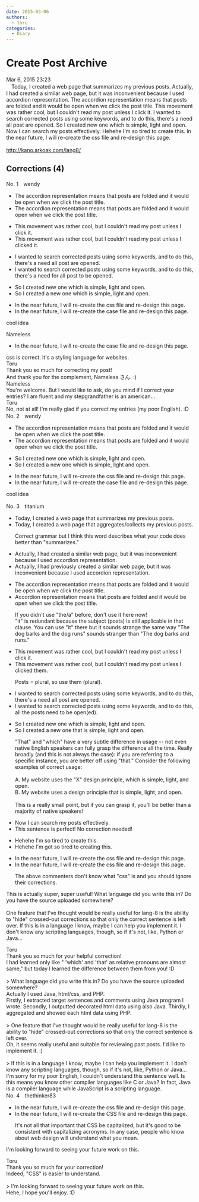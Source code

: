 ```yaml
---
date: 2015-03-06
authors:
  - toru
categories:
  - Diary
---
```


<h1 id="subject_show">Create Post Archive</h1>
<div class="date">Mar 6, 2015 23:23</div>
<div id="post"><div id="body_show_ori">
　Today, I created a web page that summarizes my previous posts. Actually, I had created a similar web page, but it was inconvenient because I used accordion representation. The accordion representation means that posts are folded and it would be open when we click the post title. This movement was rather cool, but I couldn't read my post unless I click it. I wanted to search corrected posts using some keywords, and to do this, there's a need all post are opened. So I created new one which is simple, light and open. Now I can search my posts effectively. Hehehe I'm so tired to create this. In the near future, I will re-create the css file and re-design this page.<br/><br/><a href="http://kano.arkoak.com/lang8/" target="_blank">http://kano.arkoak.com/lang8/</a>
</div></div>

<!-- more -->


## Corrections (4)
<div id="block"><div class="first_name"> No. 1　<span class="just_name">wendy</span></div><div id="block2">
<ul class="correction_field">
<li class="incorrect">The accordion representation means that posts are folded and it would be open when we click the post title.</li>
<li class="corrected correct">
The accordion representation means that posts are folded and it would open when we click the post title.
</li>
</ul>
<ul class="correction_field">
<li class="incorrect">This movement was rather cool, but I couldn't read my post unless I click it.</li>
<li class="corrected correct">
This movement was rather cool, but I couldn't read my post unless I clicked it.
</li>
</ul>
<ul class="correction_field">
<li class="incorrect">I wanted to search corrected posts using some keywords, and to do this, there's a need all post are opened.</li>
<li class="corrected correct">
I wanted to search corrected posts using some keywords, and to do this, there's a need for all post to be opened.
</li>
</ul>
<ul class="correction_field">
<li class="incorrect">So I created new one which is simple, light and open.</li>
<li class="corrected correct">
So I created a new one which is simple, light and open.
</li>
</ul>
<ul class="correction_field">
<li class="incorrect">In the near future, I will re-create the css file and re-design this page.</li>
<li class="corrected correct">
In the near future, I will re-create the case file and re-design this page.
</li>
</ul>
<p class="comment_small">
 cool idea
</p>

</div><div class="name"><span class="just_name">Nameless</span><br><div class="quote_field"><ul class="correction_field">
<li class="corrected correct">
In the near future, I will re-create the case file and re-design this page.
</li>
</ul></div>
css is correct. it's a styling language for websites.
</div>
<div class="name"><span class="just_name">Toru</span><br>
Thank you so much for correcting my post! <br/>And thank you for the complement, Nameless さん. :)
</div>
<div class="name"><span class="just_name">Nameless</span><br>
You're welcome. But I would like to ask, do you mind if I correct your entries? I am fluent and my stepgrandfather is an american...
</div>
<div class="name"><span class="just_name">Toru</span><br>
No, not at all! I'm really glad if you correct my entries (my poor English). :D
</div>
</div>
<div id="block"><div class="first_name"> No. 2　<span class="just_name">wendy</span></div><div id="block2">
<ul class="correction_field">
<li class="incorrect">The accordion representation means that posts are folded and it would be open when we click the post title.</li>
<li class="corrected correct">
The accordion representation means that posts are folded and it would open when we click the post title.
</li>
</ul>
<ul class="correction_field">
<li class="incorrect">So I created new one which is simple, light and open.</li>
<li class="corrected correct">
So I created a new one which is simple, light and open.
</li>
</ul>
<ul class="correction_field">
<li class="incorrect">In the near future, I will re-create the css file and re-design this page.</li>
<li class="corrected correct">
In the near future, I will re-create the case file and re-design this page.
</li>
</ul>
<p class="comment_small">
 cool idea
</p>

</div></div>
<div id="block"><div class="first_name"> No. 3　<span class="just_name">titanium</span></div><div id="block2">
<ul class="correction_field">
<li class="incorrect">Today, I created a web page that summarizes my previous posts.</li>
<li class="corrected correct">
Today, I created a web page that <span class="f_blue">aggregates/collects</span> my previous posts.
<p class="correction_comment">Correct grammar but I think this word describes what your code does better than "summarizes."</p>
</li>
</ul>
<ul class="correction_field">
<li class="incorrect">Actually, I had created a similar web page, but it was inconvenient because I used accordion representation.</li>
<li class="corrected correct">
Actually, I had <span class="f_blue">previously</span> created a similar web page, but it was inconvenient because I used accordion representation.
</li>
</ul>
<ul class="correction_field">
<li class="incorrect">The accordion representation means that posts are folded and it would be open when we click the post title.</li>
<li class="corrected correct">
<span class="f_red">A</span>ccordion representation means that posts are folded and<span class="sline"><span class="f_gray"> it </span></span>would<span class="sline"><span class="f_gray"> be</span></span> open when we click the post title.
<p class="correction_comment">If you didn't use "the/a" before, don't use it here now! <br/>"it" is redundant because the subject (posts) is still applicable in that clause. You can use "it" there but it sounds strange the same way "The dog barks and the dog runs" sounds stranger than "The dog barks and runs."</p>
</li>
</ul>
<ul class="correction_field">
<li class="incorrect">This movement was rather cool, but I couldn't read my post unless I click it.</li>
<li class="corrected correct">
This movement was rather cool, but I couldn't read my post unless I click<span class="f_red">ed</span> <span class="f_red">them</span>.
<p class="correction_comment">Posts = plural, so use them (plural).</p>
</li>
</ul>
<ul class="correction_field">
<li class="incorrect">I wanted to search corrected posts using some keywords, and to do this, there's a need all post are opened.</li>
<li class="corrected correct">
I wante<span class="sline"><span class="f_gray">d</span></span> to search corrected posts using <span class="f_gray"><span class="sline">some</span></span> keywords, and to do this, <span class="f_blue">all the posts need to be open(ed)</span>.
</li>
</ul>
<ul class="correction_field">
<li class="incorrect">So I created new one which is simple, light and open.</li>
<li class="corrected correct">
So I created <span class="f_red">a</span> new one <span class="f_red">that</span> is simple, light and open.
<p class="correction_comment">"That" and "which" have a very subtle difference in usage -- not even native English speakers can fully grasp the difference all the time. Really broadly (and this is not always the case): if you are referring to a specific instance, you are better off using "that." Consider the following examples of correct usage:<br/><br/>A. My website uses the "X" design principle, which is simple, light, and open.<br/>B. My website uses a design principle that is simple, light, and open.<br/><br/>This is a really small point, but if you can grasp it, you'll be better than a majority of native speakers!</p>
</li>
</ul>
<ul class="correction_field">
<li class="incorrect">Now I can search my posts effectively.</li>
<li class="corrected perfect">This sentence is perfect! No correction needed!</li>
</ul>
<ul class="correction_field">
<li class="incorrect">Hehehe I'm so tired to create this.</li>
<li class="corrected correct">
Hehehe I'm <span class="f_red">got so</span> tired to <span class="f_blue">creating</span> this.
</li>
</ul>
<ul class="correction_field">
<li class="incorrect">In the near future, I will re-create the css file and re-design this page.</li>
<li class="corrected correct">
In the near future, I will re-create the css file and re-design this page.
<p class="correction_comment">The above commenters don't know what "css" is and you should ignore their corrections.</p>
</li>
</ul>
<p class="comment_small">
 This is actually super, super useful! What language did you write this in? Do you have the source uploaded somewhere?
 <br/>
 <br/>
 One feature that I've thought would be really useful for lang-8 is the ability to "hide" crossed-out corrections so that only the correct sentence is left over. If this is in a language I know, maybe I can help you implement it. I don't know any scripting languages, though, so if it's not, like, Python or Java...
</p>

</div><div class="name"><span class="just_name">Toru</span><br>
Thank you so much for your helpful correction!<br/>I had learned only like " 'which' and 'that' as relative pronouns are almost same," but today I learned the difference between them from you! :D<br/><br/>&gt; What language did you write this in? Do you have the source uploaded somewhere?<br/>Actually I used Java, html/css, and PHP.<br/>Firstly, I extracted target sentences and comments using Java program I wrote. Secondly, I outputted decorated html data using also Java. Thirdly, I aggregated and showed each html data using PHP. <br/><br/>&gt; One feature that I've thought would be really useful for lang-8 is the ability to "hide" crossed-out corrections so that only the correct sentence is left over.<br/>Oh, it seems really useful and suitable for reviewing past posts. I'd like to implement it. :)<br/><br/>&gt; If this is in a language I know, maybe I can help you implement it. I don't know any scripting languages, though, so if it's not, like, Python or Java...<br/>I'm sorry for my poor English, I couldn't understand this sentence well. Is this means you know other compiler languages like C or Java? In fact, Java is a compiler language while JavaScript is a scripting language.
</div>
</div>
<div id="block"><div class="first_name"> No. 4　<span class="just_name">thethinker83</span></div><div id="block2">
<ul class="correction_field">
<li class="incorrect">In the near future, I will re-create the css file and re-design this page.</li>
<li class="corrected correct">
In the near future, I will re-create the <span class="f_blue">CSS</span> file and re-design this page.
<p class="correction_comment">It's not all that important that CSS be capitalized, but it's good to be consistent with capitalizing acronyms.  In any case, people who know about web design will understand what you mean.</p>
</li>
</ul>
<p class="comment_small">
 I'm looking forward to seeing your future work on this.
</p>

</div><div class="name"><span class="just_name">Toru</span><br>
Thank you so much for your correction!<br/>Indeed, "CSS" is easier to understand.<br/><br/>&gt; I'm looking forward to seeing your future work on this.<br/>Hehe, I hope you'll enjoy. :D
</div>
</div>

